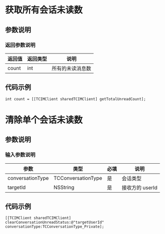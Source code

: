 # 获取所有会话未读数

## 参数说明

### 返回参数说明

| 返回值 | 返回类型 | 说明 |
| - | - | - |
| count | int | 所有的未读消息数 |

## 代码示例

```objc
int count = [[TCIMClient sharedTCIMClient] getTotalUnreadCount];
```

# 清除单个会话未读数

## 参数说明

### 输入参数说明

| 参数 | 类型 | 必填 | 说明 |
| - | - | - | - |
| conversationType | TCConversationType | 是 | 会话类型 |
| targetId | NSString | 是 | 接收方的 userId |

## 代码示例

```objc
[[TCIMClient sharedTCIMClient] clearConversationUnreadStatus:@"targetUserId" conversationType:TCConversationType_Private];
```



